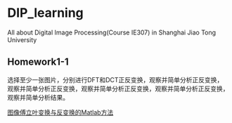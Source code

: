 # DIP_learning
All about Digital Image Processing(Course IE307) in Shanghai Jiao Tong University

## Homework1-1
选择至少一张图片，分别进行DFT和DCT正反变换，观察并简单分析正反变换，观察并简单分析正反变换，观察并简单分析正反变换，观察并简单分析正反变换，观察并简单分析结果。

[图像傅立叶变换与反变换的Matlab方法](https://blog.csdn.net/u014030117/article/details/46389747)
